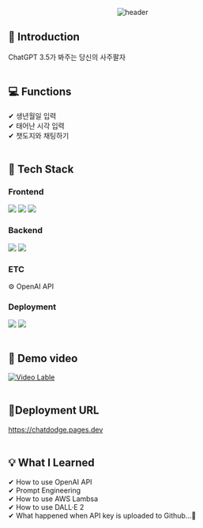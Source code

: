 <div align="center">

![header](https://capsule-render.vercel.app/api?type=soft&color=F7DF1E&text=chatDoge)

</div>
<div>

  ## 📌 Introduction
  ChatGPT 3.5가 봐주는 당신의 사주팔자
  <br/>
  <br/>
  
  ## 💻 Functions
  ✔ 생년월일 입력 <br/>
  ✔ 태어난 시각 입력 <br/>
  ✔ 챗도지와 채팅하기 <br/>
  <br/>
  
  ## 🔧 Tech Stack
  ### Frontend
  <img src="https://img.shields.io/badge/HTML5-E34F26?style=flat-square&logo=HTML5&logoColor=white"/>
  <img src="https://img.shields.io/badge/CSS3-1572B6?style=flat-square&logo=CSS3&logoColor=white"/>
  <img src="https://img.shields.io/badge/JavaScript-F7DF1E?style=flat-square&logo=JavaScript&logoColor=white"/>
  
  
  ### Backend
  <img src="https://img.shields.io/badge/JavaScript-F7DF1E?style=flat-square&logo=JavaScript&logoColor=white"/>
  <img src="https://img.shields.io/badge/Express-000000?style=flat-square&logo=Express&logoColor=white"/>
  

  ### ETC
  ⚙ OpenAI API
  
  ### Deployment
  <img src="https://img.shields.io/badge/Cloudflare-F38020?style=flat-square&logo=Cloudflaret&logoColor=white"/>
  <img src="https://img.shields.io/badge/AWS Lambda-FF9900?style=flat-square&logo=AWS Lambda&logoColor=white"/>
  <br/>
  <br/>
  
  ## 👀 Demo video
  [![Video Lable](http://img.youtube.com/vi/-vNt-Sc3O78/0.jpg)](https://youtube.be/-vNt-Sc3O78)
  <br/>
  <br/>
  
  ## 🔗Deployment URL
  https://chatdodge.pages.dev
  <br/>
  <br/>
  
  ## 💡 What I Learned
  ✔ How to use OpenAI API <br/>
  ✔ Prompt Engineering <br/>
  ✔ How to use AWS Lambsa <br/>
  ✔ How to use DALL·E 2 <br/>
  ✔ What happened when API key is uploaded to Github...🥴<br/>
  
</div>
